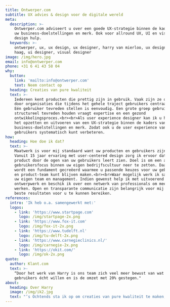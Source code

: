 ```yaml
---
title: Ontwerper.com
subtitle: UX advies & design voor de digitale wereld
meta:
  description: >-
    Ontwerper.com adviseert u over een goede UX-strategie binnen de kaders van
    uw business-doelstellingen en merk. Ook voor allround UX, UI en visual
    design hulp.
  keywords: >-
    ontwerper, ux, ux design, ux designer, harry van mierloo, ux designer den
    haag, ui designer, visual designer
image: /img/hero.jpg
email: info@ontwerper.com
phone: +31 6 41 43 58 04
why:
  button:
    link: 'mailto:info@ontwerper.com'
    text: Neem contact op
  heading: Creaties van pure kwaliteit
  text: >-
    Iedereen kent producten die prettig zijn in gebruik. Vaak zijn ze ontworpen
    door organisaties die tijdens het gehele traject gebruikers centraal zetten.
    Eén gebruiker tevreden stellen is eenvoudig. Een grote groep gebruikers
    structureel tevreden houden vraagt expertise en een gezond
    ontwikkelingsproces.<br><br>Als user experience designer kan ik u helpen met
    het opzetten en uitvoeren van een UX-strategie binnen de kaders van uw
    business-doelstellingen en merk. Zodat ook u de user experience van uw
    gebruikers systematisch kunt verbeteren.
how:
  heading: Hoe doe ik dat?
  text: >-
    Maatwerk is voor mij standaard want uw producten en gebruikers zijn uniek.
    Vanuit 15 jaar ervaring met user-centered design zorg ik ervoor dat u uw
    product door de ogen van uw gebruikers leert zien. Doel is om een actieve
    gebruikersfocus binnen uw eigen bedrijfscultuur neer te zetten. Daarmee
    wordt een fundament gecreëerd waarmee u passende keuzes voor uw gebruikers
    en product-team kunt blijven maken.<br><br>Waar mogelijk werk ik samen met
    uw eigen team en management. Indien gewenst help ik met uitvoerend
    ontwerpwerk en beschik ik over een netwerk van professionals om mee samen te
    werken. Open en transparante communicatie zijn belangrijk voor mij om de
    beste resultaten voor u te kunnen bereiken.
references:
  intro: 'Ik heb o.a. samengewerkt met:'
  logos:
    - link: 'https://www.startpage.com'
      logo: /img/startpage-2x.png
    - link: 'https://www.fox-it.com'
      logo: /img/fox-it-2x.png
    - link: 'https://www.tudelft.nl'
      logo: /img/tu-delft-2x.png
    - link: 'https://www.carnegieclinics.nl/'
      logo: /img/carnegie-2x.png
    - link: 'https://okit.com/'
      logo: /img/ok-2x.png
quote:
  author: Klant.com
  text: >-
    “Door het werk van Harry is ons team zich veel meer bewust van wat onze
    gebruikers écht willen en is de omzet met 20% gestegen."
about:
  heading: Over Harry
  image: /img/ik2.jpg
  text: "’s Ochtends sta ik op om creaties van pure kwaliteit te maken, zodat mensen een prachtig en onbezorgd moment kunnen beleven. Van gebruiksvriendelijke website tot interessante foto, van strak slide deck tot advies over de beste indeling van een design-team.<br><br>Als ingenieur in het Industrieel Ontwerpen (TU Delft) heb ik een specialisatie in mens-product interactie. Ik startte mijn carrière als PS3/Xbox/PC game designer en won hierbij o.a. de Dutch Game Award voor “Best PC/Console Game”. Vervolgens heb ik als UX-, UI- en visual designer voor diverse B2B en B2C organisaties gewerkt. Soms zat mijn werk dicht op branding/marketing, soms\_in het hart van product development. In 2016 werd ik de eerste Nederlandse ontwerper met het UX Master Certificate van de gerenommeerde Nielsen Norman Group uit Silicon Valley. Sindsdien adviseer ik organisaties over de meerwaarde van UX als vakgebied.<br><br>In mijn vrije tijd doe ik aan fotografie en conceptuele beeldbewerking. Daarnaast maak ik bergwandelingen en retro-sounds met synthesizers."
---
```


